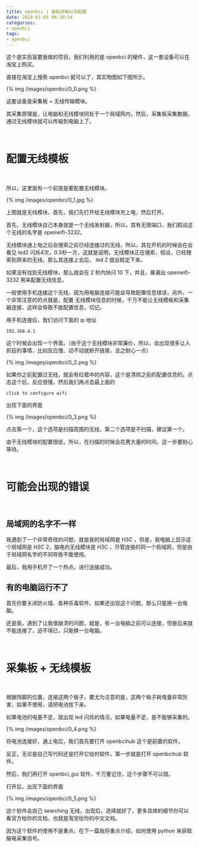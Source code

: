 ```yaml
---
title: openbci | 基础讲解以及配置
date: 2020-01-05 00:39:34
categories:
- openbci
tags:
- openbci
---
```

这个是实验室要我做的项目，我们利用的是 openbci 的硬件，这一套设备可以在淘宝上购买。

<!-- more -->


直接在淘宝上搜索 openbci 就可以了，其实物图如下图所示。

{% img /images/openbci/0_0.png %}

这套设备是采集板 + 无线传输模块。

其采集原理是，让电脑和无线模块同处于一个局域网内，然后，采集板采集数据，通过无线模块就可以传输到电脑上了。

<br/>

# 配置无线模板

<br/>

所以，这里面有一个前提是要配置无线模块。

{% img /images/openbci/0_1.jpg %}

上图就是无线模块，首先，我们先打开给无线模块充上电，然后打开。

首先，无线模块自己本身就是一个无线发射器，所以，其有无限端口，我们假设这个无线的名字是 openwifi-3232。

无线模块通上电之后会搜索之前已经连接过的无线，所以，其在开机的时候会在会看见 led2 闪烁4次，0.5秒一次，这就是说明，无线模块正在搜索，假设，已经搜索到原来的无线，那么其连接上去后， led 2 就会稳定下来。

如果没有找到无线模块，那么就会在 2 秒内快闪 10 下，并且，暴漏出 openwifi-3232 用来配置无线信息。

一般使用手机连接这个无线，因为用电脑连接可能会导致配置信息错误，另外，一个非常注意的的点就是，配置 无线模块信息的时候，千万不能让无线模板和采集器连接，这样会导致不能配置信息，切记。

用手机连接后，我们访问下面的 ip 地址

	192.168.4.1

这个时候会出现一个界面。（由于这个无线模块非常廉价，所以，会出现很多让人抓狂的事情，比如反应慢、动不动就断开链接，总之耐心一点）

{% img /images/openbci/0_2.png %}

如果你之前配置过无线，就会有红框中的内容，这个是清除之前的配置信息的。点击这个后，反应很慢，然后我们再点击最上面的

	click to configure wifi

出现下面的界面

{% img /images/openbci/0_3.png %}

点击第一个，这个选项是扫描周围的无线，第二个选项是不扫描，建议第一个。

由于无线模块的配置很低，所以，在扫描的时候会花费大量的时间，这一步要耐心等待。

<br/>

# 可能会出现的错误

<br/>

## 局域网的名字不一样

我遇到了一个非常奇怪的问题，就是我的局域网是 H3C ，但是，我电脑上显示这个局域网是 H3C 2，脑电的无线模块是 H3C ，尽管连接的同一个局域网，但是由于局域网名字的不同导致不能使用。

最后，我用手机开了一个热点，进行连接成功。

## 有的电脑运行不了

首先你要关闭防火墙、各种杀毒软件。如果还出现这个问题，那么只能换一台电脑。

还是我，遇到了让我很崩溃的问题，就是，有一台电脑之前可以连接，但是后来就不能连接了，迫不得已，只能换一台电脑。

<br/>

# 采集板 + 无线模板

<br/>

根据阵脚的位置，连接这两个板子，要尤为注意的是，这两个板子耗电量非常厉害，如果不使用，请把电池拔下来。

如果电池的电量不足，就出现 led 闪烁的情况，如果电量不足，是不能够采集的。

{% img /images/openbci/0_4.png %}

将电池连接好，通上电后，我们首先要打开 openbcihub 这个是前置的软件。

反正，无论是自己写代码还是打开它给的软件，第一步就是打开 openbcihub 软件。

然后，我们再打开 openbci_gui 软件，千万要记住，这个步骤不可以错。

打开后，出现下面的界面

{% img /images/openbci/0_5.png %}

这个软件会自己 searching 无线，出现后，选择就好了，更多具体的细节你可以看官方给你的文档，也就是淘宝给你的中文文档。

因为这个软件的使用不是重点，在下一篇我将重点介绍，如何使用 python 来获取脑电采集信号。